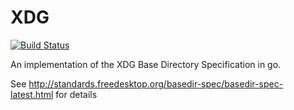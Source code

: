 # XDG

[![Build Status](https://drone.io/github.com/nicolai86/xdg/status.png)](https://drone.io/github.com/nicolai86/xdg/latest)

An implementation of the XDG Base Directory Specification in go.

See http://standards.freedesktop.org/basedir-spec/basedir-spec-latest.html for details
